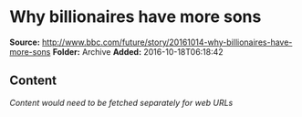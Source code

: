# Why billionaires have more sons

**Source:** http://www.bbc.com/future/story/20161014-why-billionaires-have-more-sons
**Folder:** Archive
**Added:** 2016-10-18T06:18:42




## Content
*Content would need to be fetched separately for web URLs*
